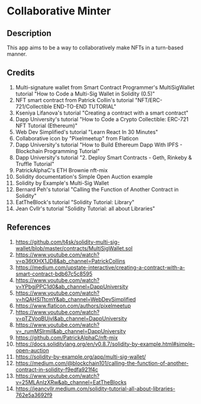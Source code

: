 # Collaborative Minter

## Description
This app aims to be a way to collaboratively make NFTs in a turn-based manner.

## Credits
1. Multi-signature wallet from Smart Contract Programmer's MultiSigWallet tutorial "How to Code a Multi-Sig Wallet in Solidity (0.5)"
2. NFT smart contract from Patrick Collin's tutorial "NFT/ERC-721/Collectible END-TO-END TUTORIAL"
3. Kseniya Lifanova's tutorial "Creating a contract with a smart contract"
4. Dapp University's tutorial "How to Code a Crypto Collectible: ERC-721 NFT Tutorial (Ethereum)"
5. Web Dev Simplified's tutorial "Learn React In 30 Minutes"
6. Collaborative icon by "Pixelmeetup" from Flaticon
7. Dapp University's tutorial "How to Build Ethereum Dapp With IPFS - Blockchain Programming Tutorial"
8. Dapp University's tutorial "2. Deploy Smart Contracts - Geth, Rinkeby & Truffle Tutorial"
9. PatrickAlphaC's ETH Brownie nft-mix
10. Solidity documentation's Simple Open Auction example
11. Solidity by Example's Multi-Sig Wallet
12. Bernard Peh's tutorial "Calling the Function of Another Contract in Solidity"
13. EatTheBlock's tutorial "Solidity Tutorial: Library"
14. Jean Cvllr's tutorial "Solidity Tutorial: all about Libraries"

## References
1. https://github.com/t4sk/solidity-multi-sig-wallet/blob/master/contracts/MultiSigWallet.sol
2. https://www.youtube.com/watch?v=p36tXHX1JD8&ab_channel=PatrickCollins
3. https://medium.com/upstate-interactive/creating-a-contract-with-a-smart-contract-bdb67c5c8595
4. https://www.youtube.com/watch?v=YPbgjPPC1d0&ab_channel=DappUniversity
5. https://www.youtube.com/watch?v=hQAHSlTtcmY&ab_channel=WebDevSimplified
6. https://www.flaticon.com/authors/pixelmeetup
7. https://www.youtube.com/watch?v=pTZVoqBUjvI&ab_channel=DappUniversity
8. https://www.youtube.com/watch?v=_rumMSlrmiI&ab_channel=DappUniversity
9. https://github.com/PatrickAlphaC/nft-mix
10. https://docs.soliditylang.org/en/v0.8.7/solidity-by-example.html#simple-open-auction
11. https://solidity-by-example.org/app/multi-sig-wallet/
12. https://medium.com/@blockchain101/calling-the-function-of-another-contract-in-solidity-f9edfa921f4c
13. https://www.youtube.com/watch?v=25MLAnIzXRw&ab_channel=EatTheBlocks
14. https://jeancvllr.medium.com/solidity-tutorial-all-about-libraries-762e5a3692f9

